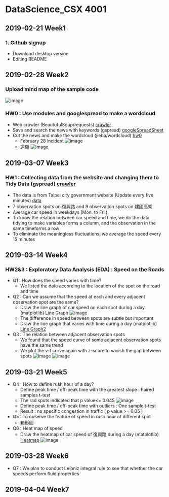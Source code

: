 ﻿# DataScience_CSX 4001

## **2019-02-21 Week1**

### 1. Github signup 
* Download desktop version 
* Editing README


## **2019-02-28 Week2**
###  Upload mind map of the sample code 
![image](https://github.com/shiny880410/helloworld/blob/master/hw0/sample_mindmap.PNG)
###  HW0 : Use modules and googlespread to make a wordcloud
* Web crawler (BeautufulSoup/requests) [crawler](https://github.com/shiny880410/helloworld/blob/master/hw0/20190301/craw.py)
* Save and search the news with keywords (gspread) [googleSpreadSheet](https://docs.google.com/spreadsheets/d/1I-m9HwjiPkYES3Ll5PvWk-xijm_9bcn_jxnDOhtpnZE/edit?usp=sharing)
* Cut the news and make the wordcloud (jieba/wordcloud) [hw0](https://github.com/shiny880410/helloworld/blob/master/hw0/20190301/20190301.py)
	* February 28 incident 
![image](https://github.com/shiny880410/helloworld/blob/master/hw0/20190301/2288WC.png)
	* 還願
![image](https://github.com/shiny880410/helloworld/blob/master/hw0/20190301/hwanuanWC.png)

## **2019-03-07 Week3**
### HW1 : Collecting data from the website and changing them to Tidy Data (gspread) [crawler](https://docs.google.com/spreadsheets/d/1FJPf9S2vpimDZvefrpnfq31cq3JpmySHse74WQoEgu4/edit?usp=sharing)
* The data is from Taipei city government website (Update every five minutes) [data](https://data.taipei/dataset/detail/preview?id=b5aaf33a-a6dc-4836-bce6-09986241fe11&rid=8a2ea001-f483-4441-a458-af697653296c)
* 7 observation spots on 復興路 and 9 observation spots on 建國高架
* Average car speed in weekdays (Mon. to Fri.)
* To know the relation between car speed and time, we do the data tidying 
to make variables forms a column, and the observation in the same timeforms a row
* To eliminate the meaningless fluctuations, we average the speed every 15 minutes
## **2019-03-14 Week4**
### HW2&3 : Exploratory Data Analysis (EDA) : Speed on the Roads
* Q1 : How does the speed varies with time?
	* We listed the data according to the location of the spot on the road and time
* Q2 : Can we assume that the speed at each and every adjacent observation spot are the same?
	* Draw the line graph of car speed on each spot during a day (matplotlib) [Line Graph](https://github.com/shiny880410/helloworld/blob/master/hw1/linegraph.ipynb)
![image](https://github.com/shiny880410/helloworld/blob/master/hw1/linegraph.png)
	* The difference in speed between spots are subtle but important
	* Draw the line graph that varies with time during a day (matplotlib) [Line Graph2](https://github.com/shiny880410/helloworld/blob/master/hw1/%E5%BE%A9%E8%88%88%E5%8D%97%E8%B7%AF2.ipynb)
* Q3 : The relation between adjacent observation spots
	* We found that the speed curve of some adjacent observation spots  have the same trend
	* We plot the v-t curve again with z-score to vanish the gap between spots 
![image](1)
![image](2)
## **2019-03-21 Week5**
* Q4 : How to define rush hour of a day?
	* Define peak time / off-peak time with the greatest slope : Paired samples t-test
	* The rad spots indicated that p value<= 0.045
![image](3)
	* Define peak time / off-peak time with outliers : One sample t-test
	* Result : no specific congestion in traffic ( p value >= 0.05 )
* Q5 : To observe the feature of speed in rush hour of different spot
	* 箱形圖
* Q6 : Heat map of speed
	* Draw the heatmap of car speed of 復興路 during a day (matplotlib) [Heatmap](https://github.com/shiny880410/helloworld/blob/master/hw1/heatmap.ipynb)
![image](https://github.com/shiny880410/helloworld/blob/master/hw1/heatmap.png)
## **2019-03-28 Week6**
* Q7 : We plan to conduct Leibniz integral rule to see that whether the car speeds perform fluid properties
## **2019-04-04 Week7**
